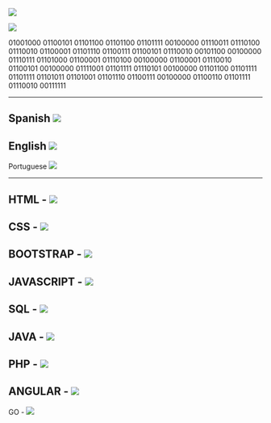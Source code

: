 ![](https://img.shields.io/badge/Welcome%20to%20my%20profile-Prodi%20The%20Cat%230001-red)

![](https://komarev.com/ghpvc/?username=LittleNoqz&color=red&style=flat-square)

01001000 01100101 01101100 01101100 01101111 00100000 01110011 01110100 01110010 01100001 01101110 01100111 01100101 01110010 00101100 00100000 01110111 01101000 01100001 01110100 00100000 01100001 01110010 01100101 00100000 01111001 01101111 01110101 00100000 01101100 01101111 01101111 01101011 01101001 01101110 01100111 00100000 01100110 01101111 01110010 00111111

-----------------------------

Spanish ![](https://progress-bar.dev/100/)
-----------------------------
English ![](https://progress-bar.dev/100/)
-----------------------------
Portuguese ![](https://progress-bar.dev/50/)

-----------------------------

HTML - ![](https://progress-bar.dev/100/)
-----------------------------
CSS - ![](https://progress-bar.dev/100/)
-----------------------------
BOOTSTRAP - ![](https://progress-bar.dev/100/)
-----------------------------
JAVASCRIPT - ![](https://progress-bar.dev/100/)
-----------------------------
SQL - ![](https://progress-bar.dev/100/)
-----------------------------
JAVA - ![](https://progress-bar.dev/100/)
-----------------------------
PHP - ![](https://progress-bar.dev/70/)
-----------------------------
ANGULAR - ![](https://progress-bar.dev/70/)
-----------------------------
GO - ![](https://progress-bar.dev/60/)


